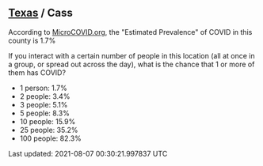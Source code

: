 
## [Texas](/united-states/texas) / Cass

According to [MicroCOVID.org](http://microcovid.org),
the "Estimated Prevalence" of COVID in this county is 1.7%

If you interact with a certain number of people in this location
(all at once in a group, or spread out across the day), what is the chance that
1 or more of them has COVID?

- 1 person: 1.7%
- 2 people: 3.4%
- 3 people: 5.1%
- 5 people: 8.3%
- 10 people: 15.9%
- 25 people: 35.2%
- 100 people: 82.3%

Last updated: 2021-08-07 00:30:21.997837 UTC
